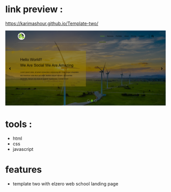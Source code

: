 # link preview :

https://karimashour.github.io/Template-two/

<img src="image.png"/>

# tools :
- html
- css
- javascript



# features
- template two with elzero web school landing page 
